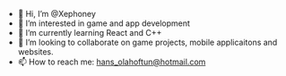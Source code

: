 - 👋 Hi, I’m @Xephoney
- 👀 I’m interested in game and app development
- 🌱 I’m currently learning React and C++
- 💞️ I’m looking to collaborate on game projects, mobile applicaitons and websites. 
- 📫 How to reach me: hans_olahoftun@hotmail.com

<!---
Xephoney/Xephoney is a ✨ special ✨ repository because its `README.md` (this file) appears on your GitHub profile.
You can click the Preview link to take a look at your changes.
--->
